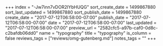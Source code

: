 +++
index = "-Jw7inn7vDOR2IYbHUQG"
sort_create_date = 1499867880
sort_last_updated = 1499867880
sort_publish_date = 1499867880
create_date = "2017-07-12T06:58:00-07:00"
publish_date = "2017-07-12T06:58:00-07:00"
date = "2017-07-12T06:58:00-07:00"
last_updated = "2017-07-12T06:58:00-07:00"
preview_url = "2582cfc5-a97b-caf0-0d8c-c2bafdb06dd0"
name = "typography"
title = "typography"
is_column = false
reviews_tags = ["reviews/omg-gutenberg.md"]
notes_tags = ""
+++

